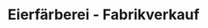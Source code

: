 ---
title: "Eierfärberei - Fabrikverkauf"
url: /lastrup/eierfaerberei-fabrikverkauf/
shop: Allgemein
---